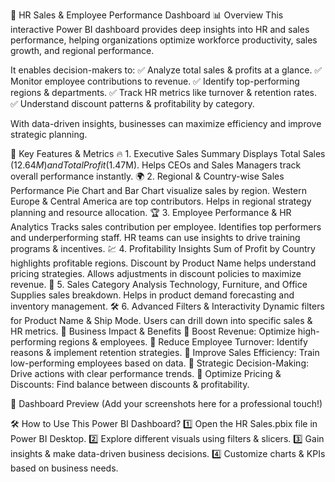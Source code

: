 🚀 HR Sales & Employee Performance Dashboard
📊 Overview
This interactive Power BI dashboard provides deep insights into HR and sales performance, helping organizations optimize workforce productivity, sales growth, and regional performance.

It enables decision-makers to:
✅ Analyze total sales & profits at a glance.
✅ Monitor employee contributions to revenue.
✅ Identify top-performing regions & departments.
✅ Track HR metrics like turnover & retention rates.
✅ Understand discount patterns & profitability by category.

With data-driven insights, businesses can maximize efficiency and improve strategic planning.

📌 Key Features & Metrics
🔥 1. Executive Sales Summary
Displays Total Sales ($12.64M) and Total Profit ($1.47M).
Helps CEOs and Sales Managers track overall performance instantly.
🌍 2. Regional & Country-wise Sales Performance
Pie Chart and Bar Chart visualize sales by region.
Western Europe & Central America are top contributors.
Helps in regional strategy planning and resource allocation.
🏆 3. Employee Performance & HR Analytics
Tracks sales contribution per employee.
Identifies top performers and underperforming staff.
HR teams can use insights to drive training programs & incentives.
💹 4. Profitability Insights
Sum of Profit by Country highlights profitable regions.
Discount by Product Name helps understand pricing strategies.
Allows adjustments in discount policies to maximize revenue.
🏢 5. Sales Category Analysis
Technology, Furniture, and Office Supplies sales breakdown.
Helps in product demand forecasting and inventory management.
🛠 6. Advanced Filters & Interactivity
Dynamic filters for Product Name & Ship Mode.
Users can drill down into specific sales & HR metrics.
📌 Business Impact & Benefits
🔹 Boost Revenue: Optimize high-performing regions & employees.
🔹 Reduce Employee Turnover: Identify reasons & implement retention strategies.
🔹 Improve Sales Efficiency: Train low-performing employees based on data.
🔹 Strategic Decision-Making: Drive actions with clear performance trends.
🔹 Optimize Pricing & Discounts: Find balance between discounts & profitability.

📸 Dashboard Preview
(Add your screenshots here for a professional touch!)

🛠 How to Use This Power BI Dashboard?
1️⃣ Open the HR Sales.pbix file in Power BI Desktop.
2️⃣ Explore different visuals using filters & slicers.
3️⃣ Gain insights & make data-driven business decisions.
4️⃣ Customize charts & KPIs based on business needs.
